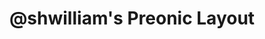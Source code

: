 ---
layout: layouts/keymapdb_entry.njk
OS: []
keymap_author: shwilliam
firmware: QMK
hasHomeRowMods: False
hasLetterOnThumb: False
hasVerticalCombos: False
keymap_image: https://user-images.githubusercontent.com/38357771/84585088-dc536380-adc0-11ea-8378-6fb8ffbc6a8d.png
imageDate: idk
keyCount: 60
keyboard: Preonic
baseLayouts: ["QWERTY"]
languages: ['English']
layerCount: 4
title: "@shwilliam's Preonic Layout"
split: False
stagger: ortholinear
summary: 
keymap_url: https://github.com/shwilliam/qmk_firmware/tree/master/keyboards/preonic/keymaps/shwilliam
writeup: https://github.com/shwilliam/qmk_firmware/tree/master/keyboards/preonic/keymaps/shwilliam/readme.md
---